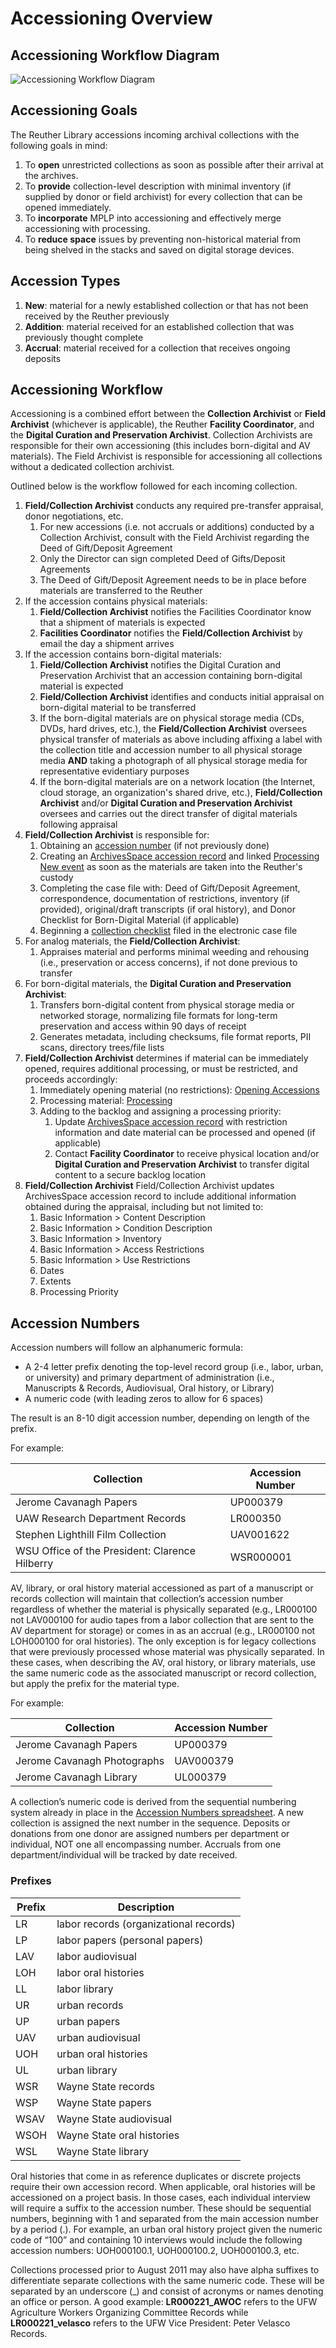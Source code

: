 # Accessioning Overview

## Accessioning Workflow Diagram

![Accessioning Workflow Diagram](../img/accessioning_workflow_updated.png)

## Accessioning Goals

The Reuther Library accessions incoming archival collections with the following goals in mind: 
 
1.	To **open** unrestricted collections as soon as possible after their arrival at the archives. 
2.	To **provide** collection-level description with minimal inventory (if supplied by donor or field archivist) for every collection that can be opened immediately. 
3.	To **incorporate** MPLP into accessioning and effectively merge accessioning with processing. 
4.	To **reduce space** issues by preventing non-historical material from being shelved in the stacks and saved on digital storage devices. 

## Accession Types

1.	**New**: material for a newly established collection or that has not been received by the Reuther previously 
2.	**Addition**: material received for an established collection that was previously thought complete
3.	**Accrual**: material received for a collection that receives ongoing deposits

## Accessioning Workflow

Accessioning is a combined effort between the **Collection Archivist** or **Field Archivist** (whichever is applicable), the Reuther **Facility Coordinator**, and the **Digital Curation and Preservation Archivist**. Collection Archivists are responsible for their own accessioning (this includes born-digital and AV materials). The Field Archivist is responsible for accessioning all collections without a dedicated collection archivist. 

Outlined below is the workflow followed for each incoming collection.

1. **Field/Collection Archivist** conducts any required pre-transfer appraisal, donor negotiations, etc.
      1. For new accessions (i.e. not accruals or additions) conducted by a Collection Archivist, consult with the Field Archivist regarding the Deed of Gift/Deposit Agreement
      2. Only the Director can sign completed Deed of Gifts/Deposit Agreements
      3. The Deed of Gift/Deposit Agreement needs to be in place before materials are transferred to the Reuther   
2. If the accession contains physical materials:
      1. **Field/Collection Archivist** notifies the Facilities Coordinator know that a shipment of materials is expected
      2. **Facilities Coordinator** notifies the **Field/Collection Archivist** by email the day a shipment arrives
3. If the accession contains born-digital materials:
      1. **Field/Collection Archivist** notifies the Digital Curation and Preservation Archivist that an accession containing born-digital material is expected
      2. **Field/Collection Archivist** identifies and conducts initial appraisal on born-digital material to be transferred
      3. If the born-digital materials are on physical storage media (CDs, DVDs, hard drives, etc.), the **Field/Collection Archivist** oversees physical transfer of materials as above including affixing a label with the collection title and accession number to all physical storage media **AND** taking a photograph of all physical storage media for representative evidentiary purposes
      4. If the born-digital materials are on a network location (the Internet, cloud storage, an organization's shared drive, etc.), **Field/Collection Archivist** and/or **Digital Curation and Preservation Archivist** oversees and carries out the direct transfer of digital materials following appraisal
4. **Field/Collection Archivist** is responsible for:
      1. Obtaining an [accession number](#accession-numbers) (if not previously done)
      2. Creating an [ArchivesSpace accession record](01_02_archivesspace_accessions.md) and linked [Processing New event](../03_shared/03_02_events.md#processing-new) as soon as the materials are taken into the Reuther's custody
      3. Completing the case file with: Deed of Gift/Deposit Agreement, correspondence, documentation of restrictions, inventory (if provided), original/draft transcripts (if oral history), and Donor Checklist for Born-Digital Material (if applicable)
      4. Beginning a [collection checklist](https://waynestateprod.sharepoint.com/:w:/r/sites/Libraries/Reuther/Documents/Collections/Collection%20Management/Collection_checklist.doc?d=wd7229a74ba234273b8a1d4ace6df7e5a&csf=1&web=1&e=6XhUQn) filed in the electronic case file
5. For analog materials, the **Field/Collection Archivist**:
      1. Appraises material and performs minimal weeding and rehousing (i.e., preservation or access concerns), if not done previous to transfer
6. For born-digital materials, the **Digital Curation and Preservation Archivist**:
      1. Transfers born-digital content from physical storage media or networked storage, normalizing file formats for long-term preservation and access within 90 days of receipt
      2. Generates metadata, including checksums, file format reports, PII scans, directory trees/file lists
7. **Field/Collection Archivist** determines if material can be immediately opened, requires additional processing, or must be restricted, and proceeds accordingly:
      1. Immediately opening material (no restrictions): [Opening Accessions](../02_arrangement/02_01_general.md#opening-accessions)
      2. Processing material: [Processing](../02_arrangement/02_01_general.md#processing-levels)
      3. Adding to the backlog and assigning a processing priority:
         1. Update [ArchivesSpace accession record](01_02_archivesspace_accessions.md) with restriction information and date material can be processed and opened (if applicable)
         2. Contact **Facility Coordinator** to receive physical location and/or **Digital Curation and Preservation Archivist** to transfer digital content to a secure backlog location
8. **Field/Collection Archivist** Field/Collection Archivist updates ArchivesSpace accession record to include additional information obtained during the appraisal, including but not limited to:
      1. Basic Information > Content Description
      2. Basic Information > Condition Description
      3. Basic Information > Inventory
      4. Basic Information > Access Restrictions
      5. Basic Information > Use Restrictions
      6. Dates
      7. Extents
      8. Processing Priority
         
## Accession Numbers

Accession numbers will follow an alphanumeric formula: 

* A 2-4 letter prefix denoting the top-level record group (i.e., labor, urban, or university) and primary department of administration (i.e., Manuscripts & Records, Audiovisual, Oral history, or Library)
* A numeric code (with leading zeros to allow for 6 spaces) 

The result is an 8-10 digit accession number, depending on length of the prefix.

For example:

| Collection | Accession Number |
| --- | --- |
| Jerome Cavanagh Papers | UP000379 |
| UAW Research Department Records | LR000350 |
| Stephen Lighthill Film Collection | UAV001622 |
| WSU Office of the President: Clarence Hilberry | WSR000001 |

AV, library, or oral history material accessioned as part of a manuscript or records collection will maintain that collection’s accession number regardless of whether the material is physically separated (e.g., LR000100 not LAV000100 for audio tapes from a labor collection that are sent to the AV department for storage) or comes in as an accrual (e.g., LR000100 not LOH000100 for oral histories). The only exception is for legacy collections that were previously processed whose material was physically separated.  In these cases, when describing the AV, oral history, or library materials, use the same numeric code as the associated manuscript or record collection, but apply the prefix for the material type. 

For example:

| Collection | Accession Number |
| --- | --- |
| Jerome Cavanagh Papers | UP000379 |
| Jerome Cavanagh Photographs | UAV000379 |
| Jerome Cavanagh Library | UL000379 |

A collection’s numeric code is derived from the sequential numbering system already in place in the [Accession Numbers spreadsheet](https://waynestateprod.sharepoint.com/:x:/r/sites/Libraries/Reuther/Documents/Collections/Acquisitions_Accessions/Accession_numbers.xlsx?d=wd0f64af0ad7640d8a428a1039d0448d8&csf=1&web=1&e=agLa9o). A new collection is assigned the next number in the sequence. Deposits or donations from one donor are assigned numbers per department or individual, NOT one all encompassing number. Accruals from one department/individual will be tracked by date received.

### Prefixes

| Prefix | Description | 
| --- | --- |
| LR | labor records (organizational records) |
| LP | labor papers (personal papers) |
| LAV | labor audiovisual |
| LOH | labor oral histories |
| LL | labor library |
| UR | urban records |
| UP | urban papers |
| UAV | urban audiovisual |
| UOH | urban oral histories |
| UL | urban library |
| WSR | Wayne State records |
| WSP | Wayne State papers |
| WSAV | Wayne State audiovisual |
| WSOH  | Wayne State oral histories |
| WSL | Wayne State library |

Oral histories that come in as reference duplicates or discrete projects require their own accession record. When applicable, oral histories will be accessioned on a project basis. In those cases, each individual interview will require a suffix to the accession number. These should be sequential numbers, beginning with 1 and separated from the main accession number by a period (.). For example, an urban oral history project given the numeric code of “100” and containing 10 interviews would include the following accession numbers: UOH000100.1, UOH000100.2, UOH000100.3, etc.

Collections processed prior to August 2011 may also have alpha suffixes to differentiate separate collections with the same numeric code. These will be separated by an underscore (_) and consist of acronyms or names denoting an office or person. A good example:  **LR000221_AWOC** refers to the UFW Agriculture Workers Organizing Committee Records while **LR000221_velasco** refers to the UFW Vice President: Peter Velasco Records.

